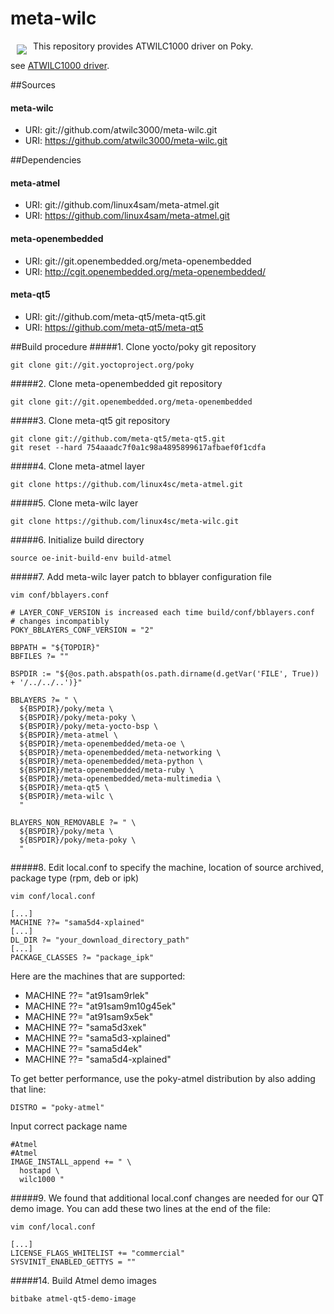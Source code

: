 # meta-wilc
<a href="http://www:.atmel.com"><img src="http://www.atmel.com/Images/atmel.png" align="left" hspace="10" vspace="6"></a>

This repository provides ATWILC1000 driver on Poky.

see [ATWILC1000 driver](https://github.com/linux4sc/wireless-driver.git).

##Sources
#### meta-wilc
* URI: git://github.com/atwilc3000/meta-wilc.git
* URI: https://github.com/atwilc3000/meta-wilc.git

##Dependencies
#### meta-atmel
* URI: git://github.com/linux4sam/meta-atmel.git
* URI: https://github.com/linux4sam/meta-atmel.git

#### meta-openembedded
* URI: git://git.openembedded.org/meta-openembedded
* URI: http://cgit.openembedded.org/meta-openembedded/

#### meta-qt5
* URI: git://github.com/meta-qt5/meta-qt5.git
* URI: https://github.com/meta-qt5/meta-qt5

##Build procedure
#####1. Clone yocto/poky git repository
~~~
git clone git://git.yoctoproject.org/poky
~~~
#####2. Clone meta-openembedded git repository
~~~
git clone git://git.openembedded.org/meta-openembedded
~~~
#####3. Clone meta-qt5 git repository
~~~
git clone git://github.com/meta-qt5/meta-qt5.git
git reset --hard 754aaadc7f0a1c98a4895899617afbaef0f1cdfa
~~~
#####4. Clone meta-atmel layer
~~~
git clone https://github.com/linux4sc/meta-atmel.git
~~~
#####5. Clone meta-wilc layer
~~~
git clone https://github.com/linux4sc/meta-wilc.git
~~~
#####6. Initialize build directory
~~~
source oe-init-build-env build-atmel
~~~
#####7. Add meta-wilc layer patch to bblayer configuration file
~~~
vim conf/bblayers.conf
~~~
~~~
# LAYER_CONF_VERSION is increased each time build/conf/bblayers.conf
# changes incompatibly
POKY_BBLAYERS_CONF_VERSION = "2"

BBPATH = "${TOPDIR}"
BBFILES ?= ""

BSPDIR := "${@os.path.abspath(os.path.dirname(d.getVar('FILE', True)) + '/../../..')}"

BBLAYERS ?= " \
  ${BSPDIR}/poky/meta \
  ${BSPDIR}/poky/meta-poky \
  ${BSPDIR}/poky/meta-yocto-bsp \
  ${BSPDIR}/meta-atmel \
  ${BSPDIR}/meta-openembedded/meta-oe \
  ${BSPDIR}/meta-openembedded/meta-networking \
  ${BSPDIR}/meta-openembedded/meta-python \
  ${BSPDIR}/meta-openembedded/meta-ruby \
  ${BSPDIR}/meta-openembedded/meta-multimedia \
  ${BSPDIR}/meta-qt5 \
  ${BSPDIR}/meta-wilc \
  "

BLAYERS_NON_REMOVABLE ?= " \
  ${BSPDIR}/poky/meta \
  ${BSPDIR}/poky/meta-poky \
  "
~~~
#####8. Edit local.conf to specify the machine, location of source archived, package type (rpm, deb or ipk)
~~~
vim conf/local.conf
~~~
~~~
[...]
MACHINE ??= "sama5d4-xplained"
[...]
DL_DIR ?= "your_download_directory_path"
[...]
PACKAGE_CLASSES ?= "package_ipk"
~~~
Here are the machines that are supported:
* MACHINE ??= "at91sam9rlek"
* MACHINE ??= "at91sam9m10g45ek"
* MACHINE ??= "at91sam9x5ek"
* MACHINE ??= "sama5d3xek"
* MACHINE ??= "sama5d3-xplained"
* MACHINE ??= "sama5d4ek"
* MACHINE ??= "sama5d4-xplained"

To get better performance, use the poky-atmel distribution by also adding that
line:
~~~
DISTRO = "poky-atmel"
~~~
Input correct package name
~~~  
#Atmel
#Atmel
IMAGE_INSTALL_append += " \
  hostapd \
  wilc1000 "
~~~
#####9. We found that additional local.conf changes are needed for our QT demo image. 
You can add these two lines at the end of the file:
~~~
vim conf/local.conf
~~~
~~~
[...]
LICENSE_FLAGS_WHITELIST += "commercial"
SYSVINIT_ENABLED_GETTYS = ""
~~~
#####14. Build Atmel demo images
~~~
bitbake atmel-qt5-demo-image
~~~
